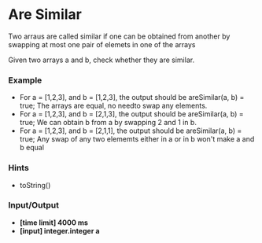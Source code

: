 # Are Similar

Two arraus are called similar if one can be obtained from another by swapping at most one pair of elemets in one of the arrays

Given two arrays a and b, check whether they are similar.

### Example

- For a = [1,2,3], and b = [1,2,3], the output should be areSimilar(a, b) = true;
The arrays are equal, no needto swap any elements.
- For a = [1,2,3], and b = [2,1,3], the output should be areSimilar(a, b) = true;
We can obtain b from a by swapping 2 and 1 in b.
- For a = [1,2,3], and b = [2,1,1], the output should be areSimilar(a, b) = true;
Any swap of any two elememts either in a or in b won't make a and b equal

### Hints

- toString()

### Input/Output

- **[time limit] 4000 ms**
- **[input] integer.integer a**